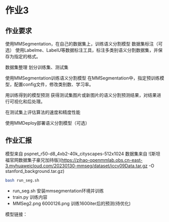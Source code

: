 # 作业3
## 作业要求
使用MMSegmentation，在自己的数据集上，训练语义分割模型
数据集标注（可选）
使用Labelme、LabelU等数据标注工具，标注多类别语义分割数据集，并保存为指定的格式。

数据集整理
划分训练集、测试集

使用MMSegmentation训练语义分割模型
在MMSegmentation中，指定预训练模型，配置config文件，修改类别数、学习率。

用训练得到的模型预测
获得测试集图片或新图片的语义分割预测结果，对结果进行可视化和后处理。

在测试集上评估算法的速度和精度性能

使用MMDeploy部署语义分割模型（可选）

## 作业汇报

模型来自 pspnet_r50-d8_4xb2-40k_cityscapes-512x1024
数据集来自
![斯坦福官网数据集子豪兄加持版](https://zihao-openmmlab.obs.cn-east-3.myhuaweicloud.com/20230130-mmseg/dataset/iccv09Data.tar.gz -O stanford_background.tar.gz)
```sh
bash run_seg.sh
```
- run_seg.sh
安装mmsegmentation环境并训练
- train.py
训练内容
- MMSeg2.png
6000126.png 训练1600iter后的预测(待优化)

模型链接：
